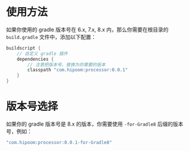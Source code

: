 # 使用方法
如果你使用的 gradle 版本号在 6.x, 7.x, 8.x 内，那么你需要在根目录的 `build.gradle` 文件中，添加以下配置：

```groovy
buildscript {
    // 自定义 gradle 插件
    dependencies {
        // 注意把版本号，替换为你需要的版本
        classpath "com.hipoom:processor:0.0.1"
    }
}
```

# 版本号选择
如果你的 gradle 版本号是 8.x 的版本，你需要使用 `-for-Gradle8` 后缀的版本号，例如：
```groovy
"com.hipoom:processor:0.0.1-for-Gradle8"
```
